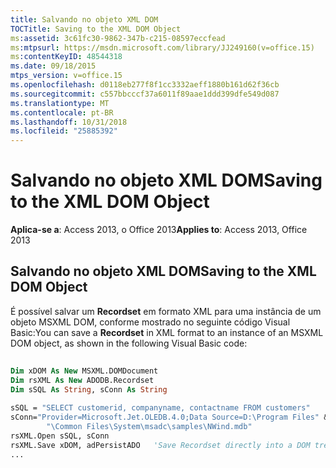 ```yaml
---
title: Salvando no objeto XML DOM
TOCTitle: Saving to the XML DOM Object
ms:assetid: 3c61fc30-9862-347b-c215-08597eccfead
ms:mtpsurl: https://msdn.microsoft.com/library/JJ249160(v=office.15)
ms:contentKeyID: 48544318
ms.date: 09/18/2015
mtps_version: v=office.15
ms.openlocfilehash: d0118eb277f8f1cc3332aeff1880b161d62f36cb
ms.sourcegitcommit: c557bbcccf37a6011f89aae1ddd399dfe549d087
ms.translationtype: MT
ms.contentlocale: pt-BR
ms.lasthandoff: 10/31/2018
ms.locfileid: "25885392"
---
```

# <a name="saving-to-the-xml-dom-object"></a><span data-ttu-id="e442f-102">Salvando no objeto XML DOM</span><span class="sxs-lookup"><span data-stu-id="e442f-102">Saving to the XML DOM Object</span></span>


<span data-ttu-id="e442f-103">**Aplica-se a**: Access 2013, o Office 2013</span><span class="sxs-lookup"><span data-stu-id="e442f-103">**Applies to**: Access 2013, Office 2013</span></span>

## <a name="saving-to-the-xml-dom-object"></a><span data-ttu-id="e442f-104">Salvando no objeto XML DOM</span><span class="sxs-lookup"><span data-stu-id="e442f-104">Saving to the XML DOM Object</span></span>

<span data-ttu-id="e442f-105">É possível salvar um **Recordset** em formato XML para uma instância de um objeto MSXML DOM, conforme mostrado no seguinte código Visual Basic:</span><span class="sxs-lookup"><span data-stu-id="e442f-105">You can save a **Recordset** in XML format to an instance of an MSXML DOM object, as shown in the following Visual Basic code:</span></span>

```vb 
 
Dim xDOM As New MSXML.DOMDocument 
Dim rsXML As New ADODB.Recordset 
Dim sSQL As String, sConn As String 
     
sSQL = "SELECT customerid, companyname, contactname FROM customers" 
sConn="Provider=Microsoft.Jet.OLEDB.4.0;Data Source=D:\Program Files" & _ 
        "\Common Files\System\msadc\samples\NWind.mdb" 
rsXML.Open sSQL, sConn 
rsXML.Save xDOM, adPersistADO   'Save Recordset directly into a DOM tree. 
... 
```

